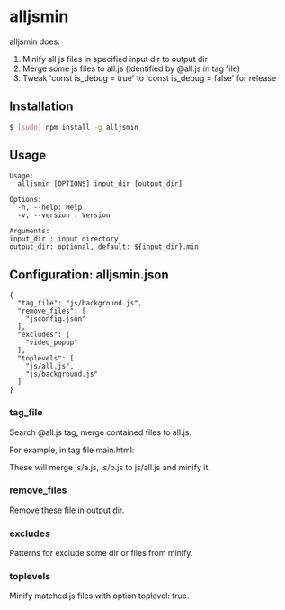 # alljsmin

alljsmin does:

1. Minify all js files in specified input dir to output dir
2. Merge some js files to all.js (identified by @all.js in tag file)
3. Tweak 'const is_debug = true' to 'const is_debug = false' for release

## Installation

```sh
$ [sudo] npm install -g alljsmin
```

## Usage

```
Usage:
  alljsmin [OPTIONS] input_dir [output_dir]

Options:
  -h, --help: Help
  -v, --version : Version

Arguments:
input_dir : input directory
output_dir: optional, default: ${input_dir}.min
```

## Configuration: alljsmin.json

```
{
  "tag_file": "js/background.js",
  "remove_files": [
    "jsconfig.json"
  ],
  "excludes": [
    "video_popup"
  ],
  "toplevels": [
    "js/all.js",
    "js/background.js"
  ]
}
```

### tag_file

Search @all.js tag, merge contained files to all.js.

For example, in tag file main.html:

<!-- @all.js -->
<script src="js/a.js"></script>
<script src="js/b.js"></script>
<!-- @all.js -->

These will merge js/a.js, js/b.js to js/all.js and minify it.

### remove_files

Remove these file in output dir.

### excludes

Patterns for exclude some dir or files from minify.

### toplevels

Minify matched js files with option toplevel: true.


